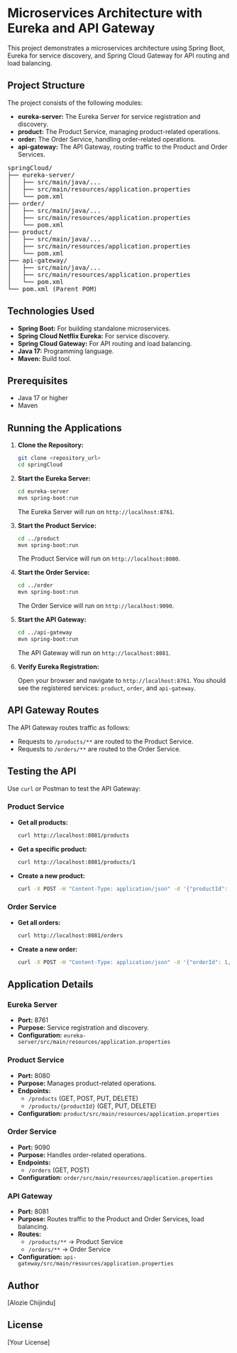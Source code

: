 # Microservices Architecture with Eureka and API Gateway

This project demonstrates a microservices architecture using Spring Boot, Eureka for service discovery, and Spring Cloud Gateway for API routing and load balancing.

## Project Structure

The project consists of the following modules:

-   **eureka-server:** The Eureka Server for service registration and discovery.
-   **product:** The Product Service, managing product-related operations.
-   **order:** The Order Service, handling order-related operations.
-   **api-gateway:** The API Gateway, routing traffic to the Product and Order Services.

<pre>
springCloud/
├── eureka-server/
│   ├── src/main/java/...
│   ├── src/main/resources/application.properties
│   └── pom.xml
├── order/
│   ├── src/main/java/...
│   ├── src/main/resources/application.properties
│   └── pom.xml
├── product/
│   ├── src/main/java/...
│   ├── src/main/resources/application.properties
│   └── pom.xml
├── api-gateway/
│   ├── src/main/java/...
│   ├── src/main/resources/application.properties
│   └── pom.xml
└── pom.xml (Parent POM)
</pre>


## Technologies Used

-   **Spring Boot:** For building standalone microservices.
-   **Spring Cloud Netflix Eureka:** For service discovery.
-   **Spring Cloud Gateway:** For API routing and load balancing.
-   **Java 17:** Programming language.
-   **Maven:** Build tool.

## Prerequisites

-   Java 17 or higher
-   Maven

## Running the Applications

1.  **Clone the Repository:**

    ```bash
    git clone <repository_url>
    cd springCloud
    ```

2.  **Start the Eureka Server:**

    ```bash
    cd eureka-server
    mvn spring-boot:run
    ```

    The Eureka Server will run on `http://localhost:8761`.

3.  **Start the Product Service:**

    ```bash
    cd ../product
    mvn spring-boot:run
    ```

    The Product Service will run on `http://localhost:8080`.

4.  **Start the Order Service:**

    ```bash
    cd ../order
    mvn spring-boot:run
    ```

    The Order Service will run on `http://localhost:9090`.

5.  **Start the API Gateway:**

    ```bash
    cd ../api-gateway
    mvn spring-boot:run
    ```

    The API Gateway will run on `http://localhost:8081`.

6.  **Verify Eureka Registration:**

    Open your browser and navigate to `http://localhost:8761`. You should see the registered services: `product`, `order`, and `api-gateway`.

## API Gateway Routes

The API Gateway routes traffic as follows:

-   Requests to `/products/**` are routed to the Product Service.
-   Requests to `/orders/**` are routed to the Order Service.

## Testing the API

Use `curl` or Postman to test the API Gateway:

### Product Service

-   **Get all products:**

    ```bash
    curl http://localhost:8081/products
    ```

-   **Get a specific product:**

    ```bash
    curl http://localhost:8081/products/1
    ```

-   **Create a new product:**

    ```bash
    curl -X POST -H "Content-Type: application/json" -d '{"productId": 2, "productName": "New Product"}' http://localhost:8081/products
    ```

### Order Service

-   **Get all orders:**

    ```bash
    curl http://localhost:8081/orders
    ```

-   **Create a new order:**

    ```bash
    curl -X POST -H "Content-Type: application/json" -d '{"orderId": 1, "quantity": 10, "productId": 1}' http://localhost:8081/orders
    ```

## Application Details

### Eureka Server

-   **Port:** 8761
-   **Purpose:** Service registration and discovery.
-   **Configuration:** `eureka-server/src/main/resources/application.properties`

### Product Service

-   **Port:** 8080
-   **Purpose:** Manages product-related operations.
-   **Endpoints:**
    -   `/products` (GET, POST, PUT, DELETE)
    -   `/products/{productId}` (GET, PUT, DELETE)
-   **Configuration:** `product/src/main/resources/application.properties`

### Order Service

-   **Port:** 9090
-   **Purpose:** Handles order-related operations.
-   **Endpoints:**
    -   `/orders` (GET, POST)
-   **Configuration:** `order/src/main/resources/application.properties`

### API Gateway

-   **Port:** 8081
-   **Purpose:** Routes traffic to the Product and Order Services, load balancing.
-   **Routes:**
    -   `/products/**` -> Product Service
    -   `/orders/**` -> Order Service
-   **Configuration:** `api-gateway/src/main/resources/application.properties`

## Author

[Alozie Chijindu]

## License

[Your License]